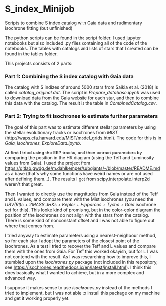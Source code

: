 # S_index_Minijob
Scripts to combine S index catalog with Gaia data and rudimentary isochrone fitting (but unfinished)

The python scripts can be found in the script folder. I used jupyter notebooks but also included .py files containing all of the code of the notebooks.
The tables with catalogs and lists of stars that I created can be found in the tables folder.

This projects consists of 2 parts:

### Part 1: Combining the S index catalog with Gaia data
The catalog with S indizes of around 5000 stars from Saikia et al. (2018) is called *catalog_original.dat*. The script in *Prepare_database.ipynb* was used to download data from the Gaia website for each star, and then to combine this data with the catalog. The result is the table in *CombinedCatalog.csv*.

### Part 2: Trying to fit isochrones to estimate further parameters
The goal of this part was to estimate different stellar parameters by using the stellar evolutionary tracks or isochrones from *MIST* (http://waps.cfa.harvard.edu/MIST/model_grids.html). The code for this is in *Gaia_Isochrones_ExploreData.ipynb*.

At first I tried using the EEP tracks, and then extract parameters by comparing the position in the HR diagram (using the Teff and Luminosity values from Gaia). I used the project from https://gitlab.gwdg.de/m.dahlkemper/subgiants/-/blob/master/README.md as a base (that's why some functions have weird names or are not used after defining them...). The results I got from scipy.interpolate.interp2d weren't that great.

Then I wanted to directly use the magnitudes from Gaia instead of the Teff and L values, and compare them with the Mist isochrones (you need the *UBV(RI)c + 2MASS JHKs + Kepler + Hipparcos + Tycho + Gaia* isochrone set for this). This looke kind of promising, but in the color-color diagram the position of the isochrones do not align with the stars from the catalog. There is some kind of nonconstant offset and I was not able to figure out where that comes from.

I tried anyway to estimate parameters using a nearest-neighbour method, so for each star I adopt the parameters of the closest point of the isochrones. As a test I tried to recover the Teff and L values and compare them with the ones from Gaia. For Teff this worked okayish, but for L I was not contend with the result.
As I was researching how to improve this, I stumbled upon the *isochrones.py* package (not included in this repository, see https://isochrones.readthedocs.io/en/latest/install.html). I think this does basically what I wanted to achieve, but in a more complex and advanced way.

I suppose it makes sense to use *isochrones.py* instead of the methods I tried to implement, but I was not able to install this package on my machine and get it working properly yet.
